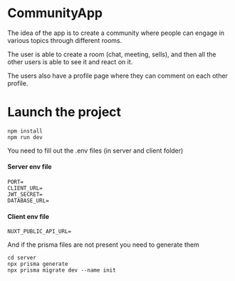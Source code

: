 # CommunityApp
The idea of the app is to create a community where people can engage in various topics through different rooms.

The user is able to create a room (chat, meeting, sells), and then all the other users is able to see it and react on it.

The users also have a profile page where they can comment on each other profile.

# Launch the project

```
npm install
npm run dev
```

You need to fill out the .env files (in server and client folder)
#### Server env file
```
PORT=
CLIENT_URL=
JWT_SECRET=
DATABASE_URL=
```

#### Client env file
```
NUXT_PUBLIC_API_URL=
```

And if the prisma files are not present you need to generate them
```
cd server
npx prisma generate
npx prisma migrate dev --name init
```
